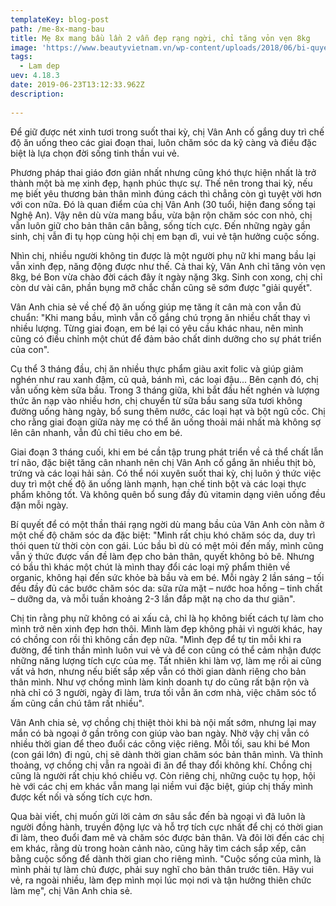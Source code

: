 ```yaml
---
templateKey: blog-post
path: /me-8x-mang-bau
title: Mẹ 8x mang bầu lần 2 vẫn đẹp rạng ngời, chỉ tăng vỏn vẹn 8kg
image: 'https://www.beautyvietnam.vn/wp-content/uploads/2018/06/bi-quyet-lam-dep-cua-phu-nu-the-gioi-15.jpg' 
tags:
  - Lam dep
uev: 4.18.3
date: 2019-06-23T13:12:33.962Z
description:
 
---
```



Để giữ được nét xinh tươi trong suốt thai kỳ, chị Vân Anh cố gắng duy trì chế độ ăn uống theo các giai đoạn thai, luôn chăm sóc da kỹ càng và điều đặc biệt là lựa chọn đời sống tinh thần vui vẻ.

Phương pháp thai giáo đơn giản nhất nhưng cũng khó thực hiện nhất là trở thành một bà mẹ xinh đẹp, hạnh phúc thực sự. Thế nên trong thai kỳ, nếu mẹ biết yêu thương bản thân mình đúng cách thì chẳng còn gì tuyệt vời hơn với con nữa. Đó là quan điểm của chị Vân Anh (30 tuổi, hiện đang sống tại Nghệ An). Vậy nên dù vừa mang bầu, vừa bận rộn chăm sóc con nhỏ, chị vẫn luôn giữ cho bản thân cân bằng, sống tích cực. Đến những ngày gần sinh, chị vẫn đi tụ họp cùng hội chị em bạn dì, vui vẻ tận hưởng cuộc sống.

Nhìn chị, nhiều người không tin được là một người phụ nữ khi mang bầu lại vẫn xinh đẹp, năng động được như thế. Cả thai kỳ, Vân Anh chỉ tăng vỏn vẹn 8kg, bé Bon vừa chào đời cách đây ít ngày nặng 3kg. Sinh con xong, chị chỉ còn dư vài cân, phần bụng mỡ chắc chắn cũng sẽ sớm được "giải quyết".

Vân Anh chia sẻ về chế độ ăn uống giúp mẹ tăng ít cân mà con vẫn đủ chuẩn: "Khi mang bầu, mình vẫn cố gắng chú trọng ăn nhiều chất thay vì nhiều lượng. Từng giai đoạn, em bé lại có yêu cầu khác nhau, nên mình cũng có điều chỉnh một chút để đảm bảo chất dinh dưỡng cho sự phát triển của con".

Cụ thể 3 tháng đầu, chị ăn nhiều thực phẩm giàu axit folic và giúp giảm nghén như rau xanh đậm, củ quả, bánh mì, các loại đậu... Bên cạnh đó, chị vẫn uống kèm sữa bầu. Trong 3 tháng giữa, khi bắt đầu hết nghén và lượng thức ăn nạp vào nhiều hơn, chị chuyển từ sữa bầu sang sữa tươi không đường uống hàng ngày, bổ sung thêm nước, các loại hạt và bột ngũ cốc. Chị cho rằng giai đoạn giữa này mẹ có thể ăn uống thoải mái nhất mà không sợ lên cân nhanh, vẫn đủ chỉ tiêu cho em bé.

Giai đoạn 3 tháng cuối, khi em bé cần tập trung phát triển về cả thể chất lẫn trí não, đặc biệt tăng cân nhanh nên chị Vân Anh cố gắng ăn nhiều thịt bò, trứng và các loại hải sản. Có thể nói xuyên suốt thai kỳ, chị luôn ý thức việc duy trì một chế độ ăn uống lành mạnh, hạn chế tinh bột và các loại thực phẩm không tốt. Và không quên bổ sung đầy đủ vitamin dạng viên uống đều đặn mỗi ngày.

Bí quyết để có một thần thái rạng ngời dù mang bầu của Vân Anh còn nằm ở một chế độ chăm sóc da đặc biệt: "Mình rất chịu khó chăm sóc da, duy trì thói quen từ thời còn con gái. Lúc bầu bì dù có mệt mỏi đến mấy, mình cũng vẫn ý thức được vấn đề làm đẹp cho bản thân, quyết không bỏ bê. Nhưng có bầu thì khác một chút là mình thay đổi các loại mỹ phẩm thiên về organic, không hại đến sức khỏe bà bầu và em bé. Mỗi ngày 2 lần sáng – tối đều đầy đủ các bước chăm sóc da: sữa rửa mặt – nước hoa hồng – tinh chất – dưỡng da, và mỗi tuần khoảng 2-3 lần đắp mặt nạ cho da thư giãn".

Chị tin rằng phụ nữ không có ai xấu cả, chỉ là họ không biết cách tự làm cho mình trở nên xinh đẹp hơn thôi. Mình làm đẹp không phải vì người khác, hay có chồng con rồi thì không cần đẹp nữa. "Mình đẹp để tự tin mỗi khi ra đường, để tinh thần mình luôn vui vẻ và để con cũng có thể cảm nhận được những năng lượng tích cực của mẹ. Tất nhiên khi làm vợ, làm mẹ rồi ai cũng vất vả hơn, nhưng nếu biết sắp xếp vẫn có thời gian dành riêng cho bản thân mình. Như vợ chồng mình làm kinh doanh tự do cũng rất bận rộn và nhà chỉ có 3 người, ngày đi làm, trưa tối vẫn ăn cơm nhà, việc chăm sóc tổ ấm cũng cần chú tâm rất nhiều".


Vân Anh chia sẻ, vợ chồng chị thiệt thòi khi bà nội mất sớm, nhưng lại may mắn có bà ngoại ở gần trông con giúp vào ban ngày. Nhờ vậy chị vẫn có nhiều thời gian để theo đuổi các công việc riêng. Mỗi tối, sau khi bé Mon (con gái lớn) đi ngủ, chị sẽ dành thời gian chăm sóc bản thân mình. Và thỉnh thoảng, vợ chồng chị vẫn ra ngoài đi ăn để thay đổi không khí. Chồng chị cũng là người rất chịu khó chiều vợ. Còn riêng chị, những cuộc tụ họp, hội hè với các chị em khác vẫn mang lại niềm vui đặc biệt, giúp chị thấy mình được kết nối và sống tích cực hơn.


Qua bài viết, chị muốn gửi lời cảm ơn sâu sắc đến bà ngoại vì đã luôn là người đồng hành, truyền động lực và hỗ trợ tích cực nhất để chị có thời gian đi làm, theo đuổi đam mê và chăm sóc được bản thân. Và đôi lời đến các chị em khác, rằng dù trong hoàn cảnh nào, cũng hãy tìm cách sắp xếp, cân bằng cuộc sống để dành thời gian cho riêng mình. "Cuộc sống của mình, là mình phải tự làm chủ được, phải suy nghĩ cho bản thân trước tiên. Hãy vui vẻ, ra ngoài nhiều, làm đẹp mình mọi lúc mọi nơi và tận hưởng thiên chức làm mẹ", chị Vân Anh chia sẻ.